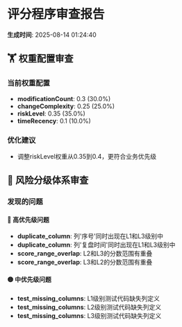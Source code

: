 # 评分程序审查报告
**生成时间**: 2025-08-14 01:24:40

## 🏋️ 权重配置审查

### 当前权重配置
- **modificationCount**: 0.3 (30.0%)
- **changeComplexity**: 0.25 (25.0%)
- **riskLevel**: 0.35 (35.0%)
- **timeRecency**: 0.1 (10.0%)

### 优化建议
- 调整riskLevel权重从0.35到0.4，更符合业务优先级

## 🎯 风险分级体系审查

### 发现的问题
#### 🔴 高优先级问题
- **duplicate_column**: 列'序号'同时出现在L1和L3级别中
- **duplicate_column**: 列'复盘时间'同时出现在L1和L3级别中
- **score_range_overlap**: L2和L3的分数范围有重叠
- **score_range_overlap**: L3和L2的分数范围有重叠

#### 🟡 中优先级问题
- **test_missing_columns**: L1级别测试代码缺失列定义
- **test_missing_columns**: L2级别测试代码缺失列定义
- **test_missing_columns**: L3级别测试代码缺失列定义
